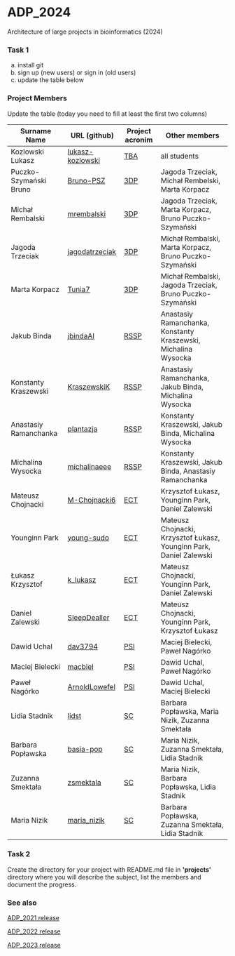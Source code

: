 # ADP_2024
Architecture of large projects in bioinformatics (2024)

### Task 1
<ol type="a">
  <li>install git</li>
  <li>sign up (new users) or sign in (old users)</li>
  <li>update the table below</li>
</ol>

### Project Members
Update the table (today you need to fill at least the first two columns)

| Surname Name           | URL (github)                                            | Project acronim | Other members                                                       |
|------------------------|---------------------------------------------------------|-|---------------------------------------------------------------------|
| Kozlowski Lukasz       | [lukasz-kozlowski](https://github.com/lukasz-kozlowski) | [TBA](https://github.com/lukasz-kozlowski/ADP_2024/blob/main/project/TBA/README.md) | all students                                                        |
| Puczko-Szymański Bruno | [Bruno-PSZ](https://github.com/Bruno-PSZ)               | [3DP](https://github.com/jagodatrzeciak/ADP-project) | Jagoda Trzeciak, Michał Rembelski, Marta Korpacz                    |
| Michał Rembalski       | [mrembalski](https://github.com/mrembalski)             | [3DP](https://github.com/jagodatrzeciak/ADP-project) | Jagoda Trzeciak, Marta Korpacz, Bruno Puczko-Szymański              |
| Jagoda Trzeciak        | [jagodatrzeciak](https://github.com/jagodatrzeciak)     | [3DP](https://github.com/jagodatrzeciak/ADP-project) | Michał Rembalski, Marta Korpacz, Bruno Puczko-Szymański             |
| Marta Korpacz          | [Tunia7](https://github.com/Tunia7)                     | [3DP](https://github.com/jagodatrzeciak/ADP-project) | Michał Rembalski, Jagoda Trzeciak, Bruno Puczko-Szymański           |
| Jakub Binda            | [jbindaAI](https://github.com/jbindaAI)                 | [RSSP](https://github.com/jbindaAI/RSSP.git) | Anastasiy Ramanchanka, Konstanty Kraszewski, Michalina Wysocka      |
| Konstanty Kraszewski   | [KraszewskiK](https://github.com/KraszewskiK)           | [RSSP](https://github.com/jbindaAI/RSSP.git) | Anastasiy Ramanchanka, Jakub Binda, Michalina Wysocka               |
| Anastasiy Ramanchanka  | [plantazja](https://github.com/plantazja)               | [RSSP](https://github.com/jbindaAI/RSSP.git) | Konstanty Kraszewski, Jakub Binda, Michalina Wysocka                |
| Michalina Wysocka      | [michalinaeee](https://github.com/michalinaeee)         | [RSSP](https://github.com/jbindaAI/RSSP.git) | Konstanty Kraszewski, Jakub Binda, Anastasiy Ramanchanka          |
| Mateusz Chojnacki      | [M-Chojnacki6](https://github.com/M-Chojnacki6)         | [ECT](https://github.com/M-Chojnacki6/ECT) | Krzysztof Łukasz, Younginn Park, Daniel Zalewski                    |
| Younginn Park          | [young-sudo](https://github.com/young-sudo)             | [ECT](https://github.com/M-Chojnacki6/ECT) | Mateusz Chojnacki, Krzysztof Łukasz, Younginn Park, Daniel Zalewski |
| Łukasz Krzysztof       | [k_lukasz](https://github.com/szysztof17)               | [ECT](https://github.com/M-Chojnacki6/ECT) | Mateusz Chojnacki, Younginn Park, Daniel Zalewski                   |
| Daniel Zalewski        | [SleepDealler](https://github.com/SleepDealler)         | [ECT](https://github.com/M-Chojnacki6/ECT) | Mateusz Chojnacki, Younginn Park, Krzysztof Łukasz                  |
| Dawid Uchal            | [dav3794](https://github.com/dav3794)                   | [PSI](https://github.com/dav3794/PsiMol) | Maciej Bielecki, Paweł Nagórko                                      |
| Maciej Bielecki        | [macbiel](https://github.com/macbiel)                   | [PSI](https://github.com/dav3794/PsiMol) | Dawid Uchal, Paweł Nagórko                                          |
| Paweł Nagórko          | [ArnoldLowefel](https://github.com/ArnoldLowefel)|[PSI](https://github.com/dav3794/PsiMol)| Dawid Uchal, Maciej Bielecki                                        |
| Lidia Stadnik          | [lidst](https://github.com/lidst)                       | [SC](https://github.com/Silbena/ProtCon) | Barbara Popławska, Maria Nizik, Zuzanna Smektała                    |
| Barbara Popławska      | [basia-pop](https://github.com/basia-pop)               | [SC](https://github.com/Silbena/ProtCon) | Maria Nizik, Zuzanna Smektała, Lidia Stadnik                        |
| Zuzanna Smektała       | [zsmektala](https://github.com/zsmektala)               | [SC](https://github.com/Silbena/ProtCon) | Maria Nizik, Barbara Popławska, Lidia Stadnik                       |
| Maria Nizik            | [maria_nizik](https://github.com/Silbena)               | [SC](https://github.com/Silbena/ProtCon) | Barbara Popławska, Zuzanna Smektała, Lidia Stadnik                  |

### Task 2
Create the directory for your project with README.md file in <b>'projects'</b> directory where you will describe the subject, 
list the members and document the progress.

### See also

[ADP_2021 release](https://github.com/lukasz-kozlowski/ADP_2021)

[ADP_2022 release](https://github.com/lukasz-kozlowski/ADP_2022)

[ADP_2023 release](https://github.com/lukasz-kozlowski/ADP_2023)
